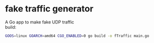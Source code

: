 # fake traffic generator
A Go app to make fake UDP traffic
</br>
build:
```bash
GOOS=linux GOARCH=amd64 CGO_ENABLED=0 go build -o fTraffic main.go
```
